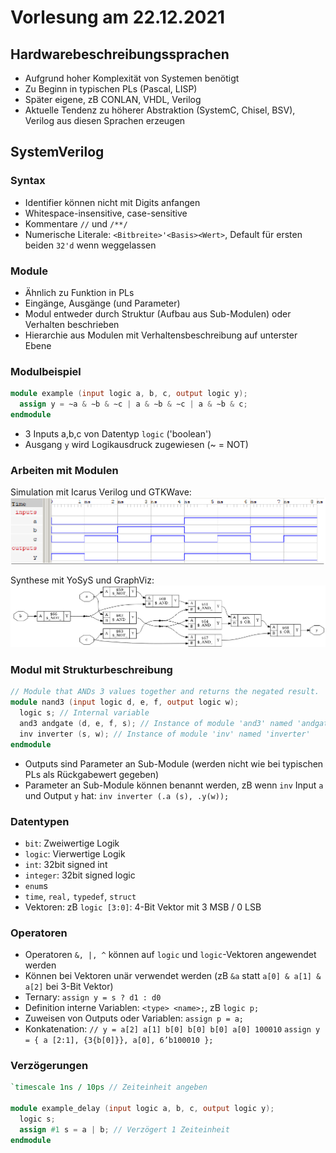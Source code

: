 # Vorlesung am 22.12.2021
## Hardwarebeschreibungssprachen
- Aufgrund hoher Komplexität von Systemen benötigt
- Zu Beginn in typischen PLs (Pascal, LISP)
- Später eigene, zB CONLAN, VHDL, Verilog
- Aktuelle Tendenz zu höherer Abstraktion (SystemC, Chisel, BSV), Verilog aus
  diesen Sprachen erzeugen

## SystemVerilog
### Syntax
- Identifier können nicht mit Digits anfangen
- Whitespace-insensitive, case-sensitive
- Kommentare `//` und `/**/`
- Numerische Literale: `<Bitbreite>'<Basis><Wert>`, Default für ersten beiden
  `32'd` wenn weggelassen

### Module
- Ähnlich zu Funktion in PLs
- Eingänge, Ausgänge (und Parameter)
- Modul entweder durch Struktur (Aufbau aus Sub-Modulen) oder Verhalten
  beschrieben
- Hierarchie aus Modulen mit Verhaltensbeschreibung auf unterster Ebene

### Modulbeispiel
```verilog
module example (input logic a, b, c, output logic y);
  assign y = ∼a & ∼b & ∼c | a & ∼b & ∼c | a & ∼b & c;
endmodule
```

- 3 Inputs a,b,c von Datentyp `logic` ('boolean')
- Ausgang `y` wird Logikausdruck zugewiesen (~ = NOT)

### Arbeiten mit Modulen
Simulation mit Icarus Verilog und GTKWave:
![](./12.01.2022/gtkwave.png)

Synthese mit YoSyS und GraphViz:
![](./12.01.2022/yosys.png)

### Modul mit Strukturbeschreibung
```verilog
// Module that ANDs 3 values together and returns the negated result.
module nand3 (input logic d, e, f, output logic w);
  logic s; // Internal variable
  and3 andgate (d, e, f, s); // Instance of module 'and3' named 'andgate'
  inv inverter (s, w); // Instance of module 'inv' named 'inverter'
endmodule
```

- Outputs sind Parameter an Sub-Module
  (werden nicht wie bei typischen PLs als Rückgabewert gegeben)
- Parameter an Sub-Module können benannt werden, zB wenn `inv` Input `a` und
  Output `y` hat: `inv inverter (.a (s), .y(w));`

### Datentypen
- `bit`: Zweiwertige Logik
- `logic`: Vierwertige Logik
- `int`: 32bit signed int
- `integer`: 32bit signed logic
- `enum`s
- `time`, `real,` `typedef`, `struct`
- Vektoren: zB `logic [3:0]`: 4-Bit Vektor mit 3 MSB / 0 LSB

### Operatoren
- Operatoren `&, |, ^` können auf `logic` und `logic`-Vektoren angewendet werden
- Können bei Vektoren unär verwendet werden (zB `&a` statt
  `a[0] & a[1] & a[2]` bei 3-Bit Vektor)
- Ternary: `assign y = s ? d1 : d0`
- Definition interne Variablen: `<type> <name>;`, zB `logic p;`
- Zuweisen von Outputs oder Variablen: `assign p = a;`
- Konkatenation: 
  `// y = a[2] a[1] b[0] b[0] b[0] a[0] 100010`
  `assign y = { a [2:1], {3{b[0]}}, a[0], 6’b100010 };`

### Verzögerungen
```verilog
`timescale 1ns / 10ps // Zeiteinheit angeben

module example_delay (input logic a, b, c, output logic y);
  logic s;
  assign #1 s = a | b; // Verzögert 1 Zeiteinheit
endmodule
```
